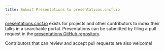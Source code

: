 ```yaml
---
title: Submit Presentations to presentations.cncf.io
---
```


[presentations.cncf.io](https://presentations.cncf.io/) exists for projects and
other contributors to index their talks in a searchable portal. Presentations
can be submitted by filing a pull request in the
[presentations GitHub repository](https://github.com/cncf/presentations).

Contributors that can review and accept pull requests are also welcome!

